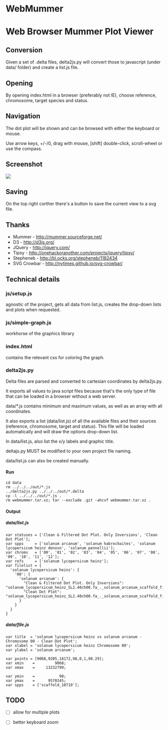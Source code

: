 WebMummer
=========
Web Browser Mummer Plot Viewer
==============================

Conversion
------------
Given a set of .delta files, delta2js.py will convert those to javascript (under data/ folder) and create a list.js file.

Opening
-------
By opening index.html in a browser (preferably not IE), choose reference, chromosome, target species and status.

Navigation
-----------
The dot plot will be shown and can be browsed with either the keyboard or mouse. 

Use arrow keys, +/-/0, drag with mouse, [shift] double-click, scroll-wheel or use the compass.

Screenshot
-------------
<img src="https://raw.github.com/sauloal/webmummer/master/Screenshot.png"/>

Saving
-------
On the top right corther there's a button to save the current view to a svg file.

Thanks
-------
* Mummer      - http://mummer.sourceforge.net/
* D3          - http://d3js.org/
* JQuery      - http://jquery.com/
* Tipsy       - http://onehackoranother.com/projects/jquery/tipsy/
* Stepheneb   - http://bl.ocks.org/stepheneb/1182434
* SVG Crowbar - http://nytimes.github.io/svg-crowbar/

Technical details
-------------------
### js/setup.js
agnostic of the project, gets all data from list.js, creates the drop-down lists and plots when requested.

### js/simple-graph.js
workhorse of the graphics library

### index.html
contains the relevant css for coloring the graph.

### delta2js.py
Delta files are parsed and converted to cartesian coordinates by delta2js.py.

It exports all values to java script files because that's the only type of file that can be loaded in a browser without a web server. 

data/*.js contains minimum and maximum values, as well as an array with all coordinates.

It also exports a list (data/list.js) of all the available files and their sources (reference, chromosome, target and status). This file will be loaded automatically and will draw the options drop-down list.

In data/list.js, also list the x/y labels and graphic title.

deltajs.py MUST be modified to your own project file naming.

data/list.js can also be created manually.

#### Run
```
cd data
rm ../../../out/*.js
../delta2js.py ../../../out/*.delta
cp -l ../../../out/*.js .
rm webmummer.tar.xz; tar --exclude .git -ahcvf webmummer.tar.xz .
```

#### Output
##### data/list.js
```
var statuses = ['Clean & Filtered Dot Plot. Only Inversions', 'Clean Dot Plot'];
var spps     = ['solanum arcanum', 'solanum habrochaites', 'solanum lycopersicum heinz denovo', 'solanum pennellii'];
var chroms   = ['00', '01', '02', '03', '04', '05', '06', '07', '08', '09', '10', '11', '12'];
var refs     = ['solanum lycopersicum heinz'];
var filelist = {
  'solanum lycopersicum heinz': {
    '00': {
      'solanum arcanum': {
        "Clean & Filtered Dot Plot. Only Inversions": "solanum_lycopersicum_heinz_SL2.40ch00.fa_._solanum_arcanum_scaffold_final.assembly.fasta.delta.q.delta.filter.invertions.delta.js",
        "Clean Dot Plot": "solanum_lycopersicum_heinz_SL2.40ch00.fa_._solanum_arcanum_scaffold_final.assembly.fasta.delta.q.delta.js",
      }
    }
  }
}
```

##### data/file.js
```
var title  = 'solanum lycopersicum heinz vs solanum arcanum - Chromosome 00 - Clean Dot Plot';
var xlabel = 'solanum lycopersicum heinz Chromosome 00';
var ylabel = 'solanum arcanum';

var points = [9068,9205,18172,98,0,1,98.29];
var xmin    =         9068;
var xmax    =     13232799;

var ymin    =           98;
var ymax    =      9570245;
var spps    = ['scaffold_10719'];
```

TODO
--------
- [ ] allow for multiple plots
- [ ] better keyboard zoom

